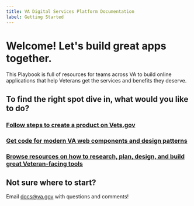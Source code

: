 ```yaml
---
title: VA Digital Services Platform Documentation
label: Getting Started
---
```


# Welcome! Let's build great apps together.

This Playbook is full of resources for teams across VA to build online applications that help Veterans get the services and benefits they deserve.

## To find the right spot dive in, what would you like to do?

### [Follow steps to create a product on Vets.gov](https://github.com/department-of-veterans-affairs/va-digital-services-platform-docs/blob/rr-edits/content/creating%20an%20app%20on%20vetsdotgov/intro.md)
### [Get code for modern VA web components and design patterns](../components/detail/colors.html)
### [Browse resources on how to research, plan, design, and build great Veteran-facing tools](../defining-the-project/project-introduction)

## Not sure where to start?
Email [docs@va.gov](mailto:docs@va.gov) with questions and comments!
